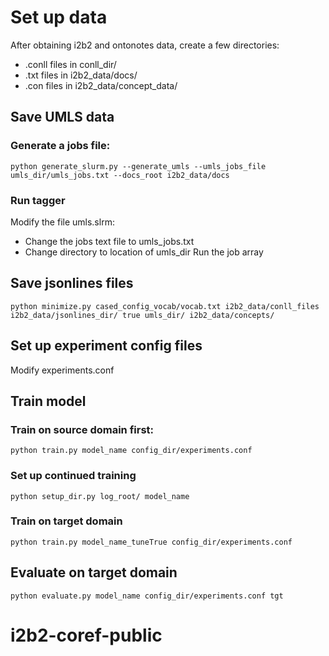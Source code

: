 # Set up data
After obtaining i2b2 and ontonotes data, create a few directories:
- .conll files in conll_dir/
- .txt files in i2b2_data/docs/
- .con files in i2b2_data/concept_data/

## Save UMLS data
### Generate a jobs file:
`python generate_slurm.py --generate_umls --umls_jobs_file umls_dir/umls_jobs.txt --docs_root i2b2_data/docs`
### Run tagger
Modify the file umls.slrm:
- Change the jobs text file to umls_jobs.txt
- Change directory to location of umls_dir
Run the job array

## Save jsonlines files
`python minimize.py cased_config_vocab/vocab.txt i2b2_data/conll_files i2b2_data/jsonlines_dir/ true umls_dir/ i2b2_data/concepts/ `

## Set up experiment config files
Modify experiments.conf

## Train model
### Train on source domain first:
`python train.py model_name config_dir/experiments.conf`
### Set up continued training
`python setup_dir.py log_root/ model_name`
### Train on target domain
`python train.py model_name_tuneTrue config_dir/experiments.conf`

## Evaluate on target domain
`python evaluate.py model_name config_dir/experiments.conf tgt`




# i2b2-coref-public

